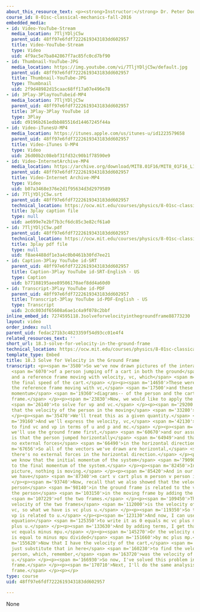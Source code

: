 ```yaml
---
about_this_resource_text: <p><strong>Instructor:</strong> Dr. Peter Dourmashkin</p>
course_id: 8-01sc-classical-mechanics-fall-2016
embedded_media:
- id: Video-YouTube-Stream
  media_location: 7TljYDljC5w
  parent_uid: 48ff97e6fdf7222619343183dd602957
  title: Video-YouTube-Stream
  type: Video
  uid: 4f9ac5e7ba842867f7ac85fc0cd7bf90
- id: Thumbnail-YouTube-JPG
  media_location: https://img.youtube.com/vi/7TljYDljC5w/default.jpg
  parent_uid: 48ff97e6fdf7222619343183dd602957
  title: Thumbnail-YouTube-JPG
  type: Thumbnail
  uid: 2f9d48982d15caac68ff17a07e496e78
- id: 3Play-3PlayYouTubeid-MP4
  media_location: 7TljYDljC5w
  parent_uid: 48ff97e6fdf7222619343183dd602957
  title: 3Play-3Play YouTube id
  type: 3Play
  uid: d9196b261edbb885516d14467245f44a
- id: Video-iTunesU-MP4
  media_location: https://itunes.apple.com/us/itunes-u/id1223579658
  parent_uid: 48ff97e6fdf7222619343183dd602957
  title: Video-iTunes U-MP4
  type: Video
  uid: 26d00b2c08ebf31fd32c90b1f78590e9
- id: Video-InternetArchive-MP4
  media_location: https://archive.org/download/MIT8.01F16/MIT8_01F16_L18v03_360p.mp4
  parent_uid: 48ff97e6fdf7222619343183dd602957
  title: Video-Internet Archive-MP4
  type: Video
  uid: b07a3468e376e2d1f95634d3d2979589
- id: 7TljYDljC5w.srt
  parent_uid: 48ff97e6fdf7222619343183dd602957
  technical_location: https://ocw.mit.edu/courses/physics/8-01sc-classical-mechanics-fall-2016/week-6-continuous-mass-transfer/18.3-solve-for-velocity-in-the-ground-frame/18.3-solve-for-velocity-in-the-ground-frame/7TljYDljC5w.srt
  title: 3play caption file
  type: null
  uid: ae699e7e2bf7b3cf6dc85c3e82cf61a0
- id: 7TljYDljC5w.pdf
  parent_uid: 48ff97e6fdf7222619343183dd602957
  technical_location: https://ocw.mit.edu/courses/physics/8-01sc-classical-mechanics-fall-2016/week-6-continuous-mass-transfer/18.3-solve-for-velocity-in-the-ground-frame/18.3-solve-for-velocity-in-the-ground-frame/7TljYDljC5w.pdf
  title: 3play pdf file
  type: null
  uid: f8ae4488df1e3a4c0b0461b30fd7ee21
- id: Caption-3Play YouTube id-SRT
  parent_uid: 48ff97e6fdf7222619343183dd602957
  title: Caption-3Play YouTube id-SRT-English - US
  type: Caption
  uid: b77188195aee89506170aef8dd4a60d0
- id: Transcript-3Play YouTube id-PDF
  parent_uid: 48ff97e6fdf7222619343183dd602957
  title: Transcript-3Play YouTube id-PDF-English - US
  type: Transcript
  uid: 2cdc803df65608a6ae1c4a9f078c2bbf
inline_embed_id: 7274595118.3solveforvelocityinthegroundframe88773230
layout: video
order_index: null
parent_uid: fedac271b3c4823359f54d93cc01e4f4
related_resources_text: ''
short_url: 18.3-solve-for-velocity-in-the-ground-frame
technical_location: https://ocw.mit.edu/courses/physics/8-01sc-classical-mechanics-fall-2016/week-6-continuous-mass-transfer/18.3-solve-for-velocity-in-the-ground-frame/18.3-solve-for-velocity-in-the-ground-frame
template_type: Embed
title: 18.3 Solve for Velocity in the Ground Frame
transcript: <p><span m='3580'>So we've now drawn pictures of the interaction</span>
  <span m='6070'>of a person jumping off a cart in both the ground</span> <span m='8590'>frame
  and a reference frame moving with velocity, vc, which</span> <span m='12940'>is
  the final speed of the cart.</span> </p><p><span m='14650'>These were pictures in
  the reference frame moving with vc,</span> <span m='17500'>and these are the pictures--
  momentum</span> <span m='19360'>diagrams-- of the person and the cart in the ground
  frame.</span> </p><p><span m='23830'>Now, we would like to apply the momentum principle</span>
  <span m='26140'>to solve for vp and vc.</span> </p><p><span m='29200'>We are given
  that the velocity of the person in the moving</span> <span m='33280'>frame, u.</span>
  </p><p><span m='35470'>We'll treat this as a given quantity.</span> </p><p><span
  m='39160'>And we'll express the velocity, vc,</span> <span m='42130'>and so we want
  to find vc and vp in terms of u and p and mc.</span> </p><p><span m='56530'>Now,
  we'll use the ground frame first,</span> <span m='60670'>and our assumption here
  is that the person jumped horizontally</span> <span m='64949'>and that there are
  no external forces</span> <span m='66490'>in the horizontal direction.</span> </p><p><span
  m='67656'>So all of the vectors we've drawn are horizontal,</span> <span m='70600'>and
  there's no external forces in the horizontal direction.</span> </p><p><span m='73550'>Then
  we know that the initial momentum of the system</span> <span m='79090'>is equal
  to the final momentum of the system.</span> </p><p><span m='82450'>In our initial
  picture, nothing is moving.</span> </p><p><span m='85420'>And in our final picture,
  we have</span> <span m='87340'>m cart v cart plus m person v person is 0.</span>
  </p><p><span m='93740'>Now, recall that we also showed that the velocity of the
  person</span> <span m='98140'>in the ground frame is related to the velocity of
  the person</span> <span m='103150'>in the moving frame by adding the relative velocity</span>
  <span m='107229'>of the two frames.</span> </p><p><span m='109450'>The relative
  velocity of the two frames</span> <span m='112000'>is the velocity of the cart,
  vc, so what we have is vc plus u.</span> </p><p><span m='119350'>So this is how
  vp is related to u.</span> </p><p><span m='123130'>And now, I can use this start
  equation</span> <span m='125350'>to write it as 0 equals mc vc plus mp times vc
  plus u.</span> </p><p><span m='133630'>And by adding terms, I get that mc plus mp
  vc equals minus mpu.</span> </p><p><span m='145270'>Or the velocity of the cart
  is equal to minus mpu divided</span> <span m='151660'>by mc plus mp.</span> </p><p><span
  m='155620'>Now that I have the velocity of the cart,</span> <span m='158150'>I can
  just substitute that in here</span> <span m='160230'>to find the velocity of the
  person, which, remember,</span> <span m='163720'>was the velocity of the cart plus
  u.</span> </p><p><span m='166930'>So now, I've solved this problem in the ground
  frame.</span> </p><p><span m='170710'>Next, I'll do the same analysis in the moving
  frame.</span> </p><p></p>
type: course
uid: 48ff97e6fdf7222619343183dd602957

---
```

None
